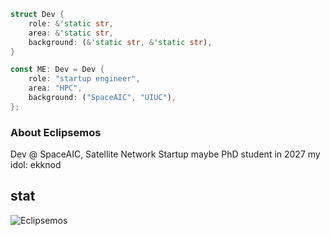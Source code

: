 ```rust
struct Dev {
    role: &'static str,
    area: &'static str,
    background: (&'static str, &'static str),
}

const ME: Dev = Dev {
    role: "startup engineer",
    area: "HPC",
    background: ("SpaceAIC", "UIUC"),
};
```
### About Eclipsemos
Dev @ SpaceAIC, Satellite Network Startup
maybe PhD student in 2027
my idol: ekknod
## stat
<p><img src="https://github-readme-stats.vercel.app/api/top-langs/?username=Eclipsemos&theme=material-palenight&hide_border=false&include_all_commits=false&count_private=false&layout=compact" alt="Eclipsemos" /></p>
